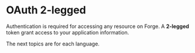 # OAuth 2-legged

Authentication is required for accessing any resource on Forge. A **2-legged** token grant access to your application information.

The next topics are for each language.